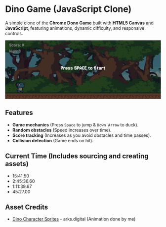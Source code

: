 # Dino Game (JavaScript Clone)

A simple clone of the **Chrome Dono Game** built with **HTML5 Canvas** and **JavaScript**, featuring animations, dynamic difficulty, and responsive controls.

![Game Preview](assets/dino-startscreen.png)

## Features

- **Game mechanics** (Press `Space` to jump & `Down Arrow` to duck).
- **Random obstacles** (Speed increases over time).
- **Score tracking** (Increases as you avoid obstacles and time passes).
- **Collision detection** (Game ends on hit).

## Current Time (Includes sourcing and creating assets)

- 15:41.50
- 2:45:36.60
- 1:11:39.67
- 45:27.00

## Asset Credits

- [Dino Character Sprites](https://arks.digital/) - arks.digital (Animation done by me)
